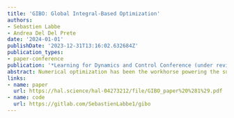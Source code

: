 ```yaml
---
title: 'GIBO: Global Integral-Based Optimization'
authors:
- Sebastien Labbe
- Andrea Del Del Prete
date: '2024-01-01'
publishDate: '2023-12-31T13:16:02.632684Z'
publication_types:
- paper-conference
publication: '*Learning for Dynamics and Control Conference (under review)*'
abstract: Numerical optimization has been the workhorse powering the success of many machine learning and artificial intelligence tools over the last decade. However, current state-of-the-art algorithms for solving unconstrained non-convex optimization problems in high-dimensional spaces, either suffer from the curse of dimensionality as they rely on sampling, or get stuck in local minima as they rely on gradient-based optimization. We present a new graduated optimization method based on the optimization of the integral of the cost function over a region, which is incrementally shrunk towards a single point, recovering the original problem. We focus on the optimization of polynomial functions, for which the integral over simple regions (e.g. hyperboxes) can be computed efficiently. We show that this algorithm is guaranteed to converge to the global optimum in the simple case of a scalar decision variable. While this theoretical result does not extend to the multi-dimensional case, we empirically show that our approach outperforms state- of-the-art algorithms (BFGS and CMA-ES) in high dimensions (up to 72 decision variables) when tested on sparse polynomial functions with a high number of local minima.
links:
- name: paper
  url: https://hal.science/hal-04273212/file/GIBO_paper%20%281%29.pdf
- name: code
  url: https://gitlab.com/SebastienLabbe1/gibo
---
```

